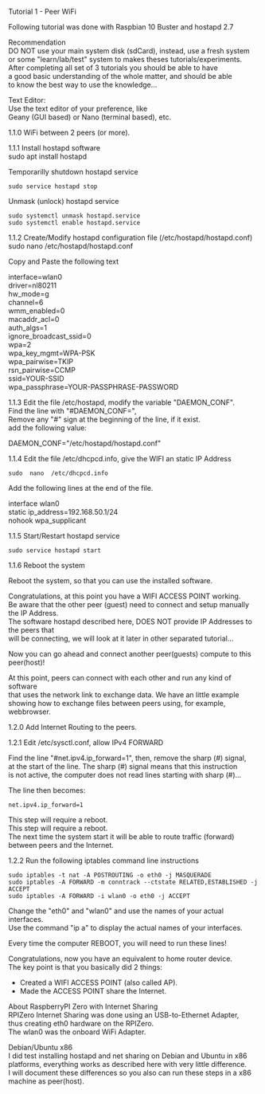 
Tutorial 1 - Peer WiFi  
  
Following tutorial was done with Raspbian 10 Buster and hostapd 2.7  
  
Recommendation  
DO NOT use your main system disk (sdCard), instead, use a fresh system  
or some "learn/lab/test" system to makes theses tutorials/experiments.  
After completing all set of 3 tutorials you should be able to have  
a good basic understanding of the whole matter, and should be able  
to know the best way to use the knowledge...  
  
Text Editor:  
Use the text editor of your preference, like  
Geany (GUI based) or Nano (terminal based), etc.  
  
  
1.1.0 WiFi between 2 peers (or more).  
  

1.1.1 Install hostapd software  
	sudo apt install hostapd  
  
Temporarilly shutdown hostapd service  
  
	sudo service hostapd stop  
  
Unmask (unlock) hostapd service  
  
	sudo systemctl unmask hostapd.service  
	sudo systemctl enable hostapd.service  
  
1.1.2 Create/Modify hostapd configuration file (/etc/hostapd/hostapd.conf)  
	sudo  nano  /etc/hostapd/hostapd.conf  
  
Copy and Paste the following text  
  
interface=wlan0  
driver=nl80211  
hw_mode=g  
channel=6  
wmm_enabled=0  
macaddr_acl=0  
auth_algs=1  
ignore_broadcast_ssid=0  
wpa=2  
wpa_key_mgmt=WPA-PSK  
wpa_pairwise=TKIP  
rsn_pairwise=CCMP  
ssid=YOUR-SSID  
wpa_passphrase=YOUR-PASSPHRASE-PASSWORD  
  
  

1.1.3 Edit the file /etc/hostapd, modify the variable "DAEMON_CONF".  
Find the line with "#DAEMON_CONF=",   
Remove any "#" sign at the beginning of the line, if it exist.  
add the following value:  
  
DAEMON_CONF="/etc/hostapd/hostapd.conf"  
  
  
1.1.4 Edit the file /etc/dhcpcd.info, give the WIFI an static IP Address  
  
	sudo  nano  /etc/dhcpcd.info  
  
Add the following lines at the end of the file.  
  
interface wlan0  
static ip_address=192.168.50.1/24  
nohook wpa_supplicant  
  
  
1.1.5 Start/Restart hostapd service  
  
	sudo service hostapd start  
  
  
1.1.6 Reboot the system  
  
Reboot the system, so that you can use the installed software.   
  
  
  
Congratulations, at this point you have a WIFI ACCESS POINT working.  
Be aware that the other peer (guest) need to connect and setup manually the IP Address.  
The software hostapd described here, DOES NOT provide IP Addresses to the peers that  
will be connecting, we will look at it later in other separated tutorial...  
  
Now you can go ahead and connect another peer(guests) compute to this peer(host)!  
  
At this point, peers can connect with each other and run any kind of software  
that uses the network link to exchange data. We have an little example  
showing how to exchange files between peers using, for example, webbrowser.  
  
  
  
  

1.2.0 Add Internet Routing to the peers.  

  

1.2.1 Edit /etc/sysctl.conf, allow IPv4 FORWARD  

  
Find the line "#net.ipv4.ip_forward=1", then, remove the sharp (#) signal,  
at the start of the line. The sharp (#) signal means that this instruction  
is not active, the computer does not read lines starting with sharp (#)...  
  
The line then becomes:  
  
	net.ipv4.ip_forward=1  
  
This step will require a reboot.  
This step will require a reboot.  
The next time the system start it will be able to route traffic (forward)  
between peers and the Internet.  
  
  

1.2.2 Run the following iptables command line instructions  

  
	sudo iptables -t nat -A POSTROUTING -o eth0 -j MASQUERADE  
	sudo iptables -A FORWARD -m conntrack --ctstate RELATED,ESTABLISHED -j ACCEPT  
	sudo iptables -A FORWARD -i wlan0 -o eth0 -j ACCEPT  
	  
Change the "eth0" and "wlan0" and use the names of your actual interfaces.  
Use the command "ip a" to display the actual names of your interfaces.  
  
Every time the computer REBOOT, you will need to run these lines!  
  
  
Congratulations, now you have an equivalent to home router device.  
The key point is that you basically did 2 things:  
- Created a WIFI ACCESS POINT (also called AP).  
- Made the ACCESS POINT share the Internet.  
  
About RaspberryPI Zero with Internet Sharing  
RPIZero Internet Sharing was done using an USB-to-Ethernet Adapter,  
thus creating eth0 hardware on the RPIZero.  
The wlan0 was the onboard WiFi Adapter.  
  
  
Debian/Ubuntu x86  
I did test installing hostapd and net sharing on Debian and Ubuntu in x86 platforms, everything works as described here with very little difference.  
I will document these differences so you also can run these steps in a x86 machine as peer(host).  
